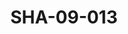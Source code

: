 ---
pid: SHA-09-013
title: SHA-09-013
language: en
collection: Sharhabil Ahmed
original_label: 
rights: Sharhabil Ahmed
location_of_original: Sharhabil Ahmed
photographer_or_studio: 
scanned_from: photograph 7.3 by 10.4
_date: '1964'
location: southern sudan
description: Sharhabil Ahmed
additional_notes: 
permission_display: 'yes'
on_server: 'no'
on_website: 'no'
permalink: "/archive/en/sha-09-013.html"
layout: photo-page
---